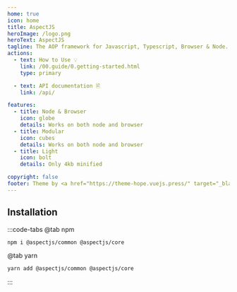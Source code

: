 ```yaml
---
home: true
icon: home
title: AspectJS
heroImage: /logo.png
heroText: AspectJS
tagline: The AOP framework for Javascript, Typescript, Browser & Node.
actions:
  - text: How to Use 💡
    link: /00.guide/0.getting-started.html
    type: primary

  - text: API documentation 🖹
    link: /api/

features:
  - title: Node & Browser
    icon: globe
    details: Works on both node and browser
  - title: Modular
    icon: cubes
    details: Works on both node and browser
  - title: Light
    icon: bolt
    details: Only 4kb minified

copyright: false
footer: Theme by <a href="https://theme-hope.vuejs.press/" target="_blank">VuePress Theme Hope</a> | MIT Licensed
---
```


## Installation

:::code-tabs
@tab npm

```bash
npm i @aspectjs/common @aspectjs/core
```

@tab yarn

```bash
yarn add @aspectjs/common @aspectjs/core
```

:::
